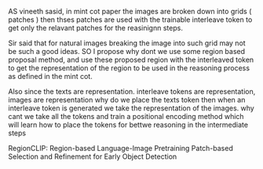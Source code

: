 AS vineeth sasid, in mint cot paper the images are broken down into grids ( patches ) then thses patches are used with the trainable interleave token to get only the relavant patches for the reasinignn steps.

Sir said that for natural images breaking the image into such grid may not be such a good ideas. SO I propose why dont we use some region based proposal method, and use these proposed region with the interleaved token to get the representation of the region to be used in the reasoning process as defined in the mint cot.

Also since the texts are representation. interleave tokens are representation, images are representation why do we place the texts token then when an interleave token is generated we take the representation of the images. why cant we take all the tokens and train a positional encoding method which will learn how to place the tokens for bettwe reasoning in the intermediate steps

RegionCLIP: Region-based Language-Image Pretraining
Patch-based Selection and Refinement for Early Object Detection